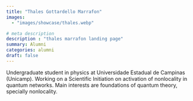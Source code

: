 ```yaml
---
title: "Thales Gottardello Marrafon"
images: 
  - "images/showcase/thales.webp"

# meta description
description : "thales marrafon landing page"
summary: Alumni
categories: alumni
draft: false
---
```

Undergraduate student in physics at Universidade Estadual de Campinas (Unicamp). Working on a Scientific Initiation on activation of nonlocality in quantum networks. Main interests are foundations of quantum theory, specially nonlocality.
